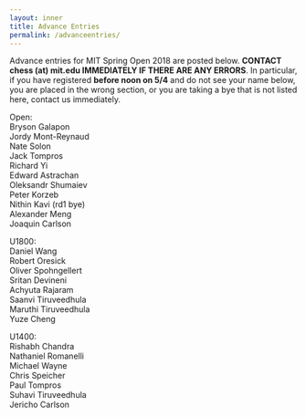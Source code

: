 ```yaml
---
layout: inner
title: Advance Entries
permalink: /advanceentries/
---
```


Advance entries for MIT Spring Open 2018 are posted below. **CONTACT chess (at) mit.edu IMMEDIATELY IF THERE ARE ANY ERRORS**. In particular, if you have registered **before noon on 5/4** and do not see your name below, you are placed in the wrong section, or you are taking a bye that is not listed here, contact us immediately.

Open:    
Bryson Galapon    
Jordy Mont-Reynaud    
Nate Solon    
Jack Tompros    
Richard Yi     
Edward Astrachan    
Oleksandr Shumaiev    
Peter Korzeb    
Nithin Kavi (rd1 bye)    
Alexander Meng    
Joaquin Carlson    

U1800:    
Daniel Wang    
Robert Oresick    
Oliver Spohngellert    
Sritan Devineni     
Achyuta Rajaram     
Saanvi Tiruveedhula    
Maruthi Tiruveedhula    
Yuze Cheng    

U1400:    
Rishabh Chandra    
Nathaniel Romanelli    
Michael Wayne    
Chris Speicher    
Paul Tompros    
Suhavi Tiruveedhula    
Jericho Carlson    
